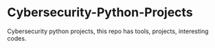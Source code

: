 # Cybersecurity-Python-Projects
Cybersecurity python projects, this repo has tools, projects, interesting codes.
